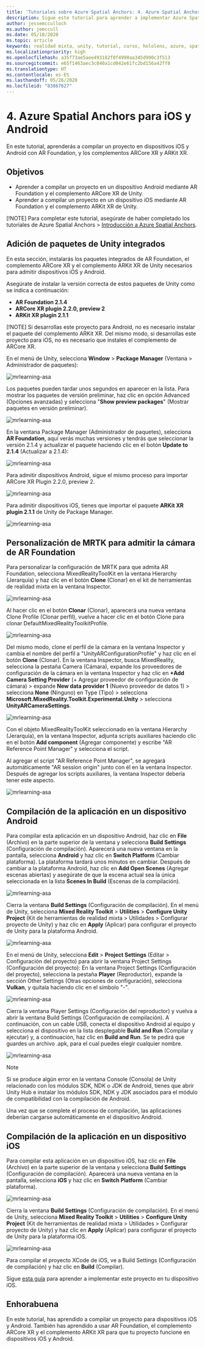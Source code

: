 ```yaml
---
title: 'Tutoriales sobre Azure Spatial Anchors: 4. Azure Spatial Anchors para iOS y Android'
description: Sigue este tutorial para aprender a implementar Azure Spatial Anchors dentro de una aplicación de realidad mixta.
author: jessemcculloch
ms.author: jemccull
ms.date: 05/18/2020
ms.topic: article
keywords: realidad mixta, unity, tutorial, curso, hololens, azure, spatial anchors
ms.localizationpriority: high
ms.openlocfilehash: a35f73ae5aee493182f0f4990aa345d990c3f513
ms.sourcegitcommit: e65f1463aec3c040a1cd042e61fc2bd156a42ff8
ms.translationtype: HT
ms.contentlocale: es-ES
ms.lasthandoff: 05/26/2020
ms.locfileid: "83867627"
---
```

# <a name="4-azure-spatial-anchors-for-android-and-ios"></a>4. Azure Spatial Anchors para iOS y Android

En este tutorial, aprenderás a compilar un proyecto en dispositivos iOS y Android con AR Foundation, y los complementos ARCore XR y ARKit XR.

## <a name="objectives"></a>Objetivos

* Aprender a compilar un proyecto en un dispositivo Android mediante AR Foundation y el complemento ARCore XR de Unity.
* Aprender a compilar un proyecto en un dispositivo iOS mediante AR Foundation y el complemento ARKit XR de Unity.

[!NOTE] Para completar este tutorial, asegúrate de haber completado los tutoriales de Azure Spatial Anchors > [Introducción a Azure Spatial Anchors](mrlearning-asa-ch1.md).

## <a name="adding-inbuilt-unity-packages"></a>Adición de paquetes de Unity integrados

En esta sección, instalarás los paquetes integrados de AR Foundation, el complemento ARCore XR y el complemento ARKit XR de Unity necesarios para admitir dispositivos iOS y Android.

Asegúrate de instalar la versión correcta de estos paquetes de Unity como se indica a continuación:

* **AR Foundation 2.1.4**
* **ARCore XR plugin 2.2.0, preview 2**
* **ARKit XR plugin 2.1.1**

[!NOTE] Si desarrollas este proyecto para Android, no es necesario instalar el paquete del complemento ARKit XR. Del mismo modo, si desarrollas este proyecto para iOS, no es necesario que instales el complemento de ARCore XR.

En el menú de Unity, selecciona **Window** > **Package Manager** (Ventana > Administrador de paquetes):

![mrlearning-asa](images/mrlearning-asa/tutorial4-section1-step1-1.png)

Los paquetes pueden tardar unos segundos en aparecer en la lista. Para mostrar los paquetes de versión preliminar, haz clic en opción Advanced (Opciones avanzadas) y selecciona "**Show preview packages**" (Mostrar paquetes en versión preliminar).

![mrlearning-asa](images/mrlearning-asa/tutorial4-section1-step1-2.png)

En la ventana Package Manager (Administrador de paquetes), selecciona **AR Foundation**, aquí verás muchas versiones y tendrás que seleccionar la versión 2.1.4 y actualizar el paquete haciendo clic en el botón **Update to 2.1.4** (Actualizar a 2.1.4):

![mrlearning-asa](images/mrlearning-asa/tutorial4-section1-step1-3.png)

Para admitir dispositivos Android, sigue el mismo proceso para importar ARCore XR Plugin 2.2.0, preview 2.

![mrlearning-asa](images/mrlearning-asa/tutorial4-section1-step1-4.png)

Para admitir dispositivos iOS, tienes que importar el paquete **ARKit XR plugin 2.1.1** de Unity de Package Manager.

![mrlearning-asa](images/mrlearning-asa/tutorial4-section1-step1-5.png)

## <a name="customize-mrtk-to-support-ar-foundation-camera"></a>Personalización de MRTK para admitir la cámara de AR Foundation

Para personalizar la configuración de MRTK para que admita AR Foundation, selecciona MixedRealityToolKit en la ventana Hierarchy (Jerarquía) y haz clic en el botón **Clone** (Clonar) en el kit de herramientas de realidad mixta en la ventana Inspector.

![mrlearning-asa](images/mrlearning-asa/tutorial4-section2-step1-1.png)

Al hacer clic en el botón **Clonar** (Clonar), aparecerá una nueva ventana Clone Profile (Clonar perfil), vuelve a hacer clic en el botón Clone para clonar DefaultMixedRealityToolkitProfile.

![mrlearning-asa](images/mrlearning-asa/tutorial4-section2-step1-2.png)

Del mismo modo, clone el perfil de la cámara en la ventana Inspector y cambia el nombre del perfil a "UnityARConfigurationProfile" y haz clic en el botón **Clone** (Clonar). En la ventana Inspector, busca MixedReality, selecciona la pestaña Camera (Cámara), expande los proveedores de configuración de la cámara en la ventana Inspector y haz clic en **+Add Camera Setting Provider** (+ Agregar proveedor de configuración de cámara) > expande **New data provider 1** (Nuevo proveedor de datos 1) > selecciona **None** (Ninguno) en Type (Tipo) > selecciona **Microsoft.MixedReality.Toolkit.Experimental.Unity** > selecciona **UnityARCameraSettings**.


![mrlearning-asa](images/mrlearning-asa/tutorial4-section2-step1-3.png)

Con el objeto MixedRealityToolKit seleccionado en la ventana Hierarchy (Jerarquía), en la ventana Inspector, adjunta scripts auxiliares haciendo clic en el botón **Add component** (Agregar componente) y escribe "AR Reference Point Manager" y selecciona el script.

Al agregar el script "AR Reference Point Manager", se agregará automáticamente "AR session origin" junto con él en la ventana Inspector. Después de agregar los scripts auxiliares, la ventana Inspector debería tener este aspecto.

![mrlearning-asa](images/mrlearning-asa/tutorial4-section2-step1-4.png)

## <a name="build-application-to-android-device"></a>Compilación de la aplicación en un dispositivo Android

Para compilar esta aplicación en un dispositivo Android, haz clic en **File** (Archivo) en la parte superior de la ventana y selecciona **Build Settings** (Configuración de compilación). Aparecerá una nueva ventana en la pantalla, selecciona **Android** y haz clic en **Switch Platform** (Cambiar plataforma). La plataforma tardará unos minutos en cambiar. Después de cambiar a la plataforma Android, haz clic en **Add Open Scenes** (Agregar escenas abiertas) y asegúrate de que la escena actual sea la única seleccionada en la lista **Scenes In Build** (Escenas de la compilación).

![mrlearning-asa](images/mrlearning-asa/tutorial4-section3-step1-1.png)

Cierra la ventana **Build Settings** (Configuración de compilación). En el menú de Unity, selecciona **Mixed Reality Toolkit** > **Utilities** > **Configure Unity Project** (Kit de herramientas de realidad mixta > Utilidades > Configurar proyecto de Unity) y haz clic en **Apply** (Aplicar) para configurar el proyecto de Unity para la plataforma Android.

![mrlearning-asa](images/mrlearning-asa/tutorial4-section3-step1-2.png)

En el menú de Unity, selecciona **Edit** > **Project Settings** (Editar > Configuración del proyecto) para abrir la ventana Project Settings (Configuración del proyecto): En la ventana Project Settings (Configuración del proyecto), selecciona la pestaña **Player** (Reproductor), expande la sección Other Settings (Otras opciones de configuración), selecciona **Vulkan**, y quítala haciendo clic en el símbolo "-".

![mrlearning-asa](images/mrlearning-asa/tutorial4-section3-step1-3.png)

Cierra la ventana Player Settings (Configuración del reproductor) y vuelva a abrir la ventana Build Settings (Configuración de compilación). A continuación, con un cable USB, conecta el dispositivo Android al equipo y selecciona el dispositivo en la lista desplegable **Build and Run** (Compilar y ejecutar) y, a continuación, haz clic en **Build and Run**. Se te pedirá que guardes un archivo .apk, para el cual puedes elegir cualquier nombre.

![mrlearning-asa](images/mrlearning-asa/tutorial4-section3-step1-4.png)

> [!NOTE]
> Si se produce algún error en la ventana Console (Consola) de Unity relacionado con los módulos SDK, NDK o JDK de Android, tienes que abrir Unity Hub e instalar los módulos SDK, NDK y JDK asociados para el módulo de compatibilidad con la compilación de Android.

Una vez que se complete el proceso de compilación, las aplicaciones deberían cargarse automáticamente en el dispositivo Android.

## <a name="build-application-to-ios-device"></a>Compilación de la aplicación en un dispositivo iOS

Para compilar esta aplicación en un dispositivo iOS, haz clic en **File** (Archivo) en la parte superior de la ventana y selecciona **Build Settings** (Configuración de compilación). Aparecerá una nueva ventana en la pantalla, selecciona **iOS** y haz clic en **Switch Platform** (Cambiar plataforma).

![mrlearning-asa](images/mrlearning-asa/tutorial4-section4-step1-1.png)

Cierra la ventana **Build Settings** (Configuración de compilación). En el menú de Unity, selecciona **Mixed Reality Toolkit** > **Utilities** > **Configure Unity Project** (Kit de herramientas de realidad mixta > Utilidades > Configurar proyecto de Unity) y haz clic en **Apply** (Aplicar) para configurar el proyecto de Unity para la plataforma iOS.

![mrlearning-asa](images/mrlearning-asa/tutorial4-section4-step1-2.png)

Para compilar el proyecto XCode de iOS, ve a Build Settings (Configuración de compilación) y haz clic en **Build** (Compilar).

Sigue [esta guía](https://docs.microsoft.com/azure/spatial-anchors/quickstarts/get-started-unity-ios#export-the-xcode-project) para aprender a implementar este proyecto en tu dispositivo iOS.

## <a name="congratulations"></a>Enhorabuena

En este tutorial, has aprendido a compilar un proyecto para dispositivos iOS y Android. También has aprendido a usar AR Foundation, el complemento ARCore XR y el complemento ARKit XR para que tu proyecto funcione en dispositivos iOS y Android.